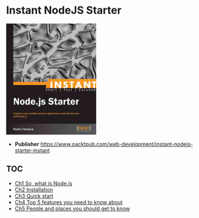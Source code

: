﻿# Instant NodeJS Starter
<img src="cover.jpg" alt="" height="300">  

* **Publisher** https://www.packtpub.com/web-development/instant-nodejs-starter-instant  

## TOC
* [Ch1 So, what is Node.js](Ch1_So_what_is_Nodejs.md)  
* [Ch2 Installation](Ch2_Installation.md)  
* [Ch3 Quick start](Ch3_Quick_start.md)  
* [Ch4 Top 5 features you need to know about ](Ch4_Top5_features_you_need_to_know_about.md) 	
* [Ch5 People and places you should get to know](Ch5_People_and_places_you_should_get_to_know.md)  